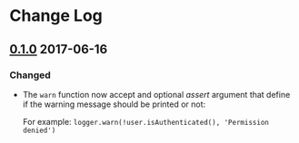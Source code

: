 # Change Log

## [0.1.0] 2017-06-16

### Changed

* The `warn` function now accept and optional _assert_ argument that define
  if the warning message should be printed or not:
   
  For example: `logger.warn(!user.isAuthenticated(), 'Permission denied')`
    
[0.1.0]: https://github.com/rearjs/rear-logger/tree/0.1.0